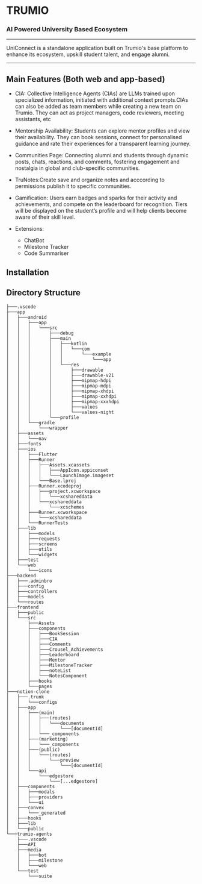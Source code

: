 # TRUMIO
### AI Powered University Based Ecosystem
---

UniConnect is a standalone application built on Trumio's base platform to enhance its ecosystem, upskill student talent, and engage alumni.

---

## Main Features (Both web and app-based)
* CIA: Collective Intelligence Agents (CIAs) are LLMs trained upon specialized information, initiated with additional context prompts.CIAs can also be added as team members while creating a new team on Trumio. They can act as project managers, code reviewers, meeting assistants, etc
* Mentorship Availability: Students can explore mentor profiles and view their availability. They can book sessions, connect for personalised guidance and rate their experiences for a transparent learning journey.
* Communities Page: Connecting alumni and students through dynamic posts, chats, reactions, and comments, fostering engagement and nostalgia in global and club-specific communities.
* TruNotes:Create save and organize notes and acccording to permissions publish it to specific communities.
* Gamification: Users earn badges and sparks for their activity and achievements, and compete on the leaderboard for recognition. Tiers will be displayed on the student’s profile and will help clients become aware of their skill level.

* Extensions:
    * ChatBot
    * Milestone Tracker
    * Code Summariser






## Installation

## Directory Structure
```
├───.vscode
├───app
│   ├───android
│   │   ├───app
│   │   │   └───src
│   │   │       ├───debug
│   │   │       ├───main
│   │   │       │   ├───kotlin
│   │   │       │   │   └───com
│   │   │       │   │       └───example
│   │   │       │   │           └───app
│   │   │       │   └───res
│   │   │       │       ├───drawable
│   │   │       │       ├───drawable-v21
│   │   │       │       ├───mipmap-hdpi
│   │   │       │       ├───mipmap-mdpi
│   │   │       │       ├───mipmap-xhdpi
│   │   │       │       ├───mipmap-xxhdpi
│   │   │       │       ├───mipmap-xxxhdpi
│   │   │       │       ├───values
│   │   │       │       └───values-night
│   │   │       └───profile
│   │   └───gradle
│   │       └───wrapper
│   ├───assets
│   │   └───nav
│   ├───fonts
│   ├───ios
│   │   ├───Flutter
│   │   ├───Runner
│   │   │   ├───Assets.xcassets
│   │   │   │   ├───AppIcon.appiconset
│   │   │   │   └───LaunchImage.imageset
│   │   │   └───Base.lproj
│   │   ├───Runner.xcodeproj
│   │   │   ├───project.xcworkspace
│   │   │   │   └───xcshareddata
│   │   │   └───xcshareddata
│   │   │       └───xcschemes
│   │   ├───Runner.xcworkspace
│   │   │   └───xcshareddata
│   │   └───RunnerTests
│   ├───lib
│   │   ├───models
│   │   ├───requests
│   │   ├───screens
│   │   ├───utils
│   │   └───widgets
│   ├───test
│   └───web
│       └───icons
├───backend
│   ├───.adminbro
│   ├───config
│   ├───controllers
│   ├───models
│   └───routes
├───frontend
│   ├───public
│   └───src
│       ├───Assets
│       ├───components
│       │   ├───BookSession
│       │   ├───CIA
│       │   ├───Comments
│       │   ├───Crousel_Achievements
│       │   ├───Leaderboard
│       │   ├───Mentor
│       │   ├───MilestoneTracker
│       │   ├───noteList
│       │   └───NotesComponent
│       ├───hooks
│       └───pages
├───notion-clone
│   ├───.trunk
│   │   └───configs
│   ├───app
│   │   ├───(main)
│   │   │   ├───(routes)
│   │   │   │   └───documents
│   │   │   │       └───[documentId]
│   │   │   └───_components
│   │   ├───(marketing)
│   │   │   └───_components
│   │   ├───(public)
│   │   │   └───(routes)
│   │   │       └───preview
│   │   │           └───[documentId]
│   │   └───api
│   │       └───edgestore
│   │           └───[...edgestore]
│   ├───components
│   │   ├───modals
│   │   ├───providers
│   │   └───ui
│   ├───convex
│   │   └───_generated
│   ├───hooks
│   ├───lib
│   └───public
└───trumio-agents
    ├───.vscode
    ├───API
    ├───media
    │   ├───bot
    │   ├───milestone
    │   └───web
    └───test
        └───suite
 ```

